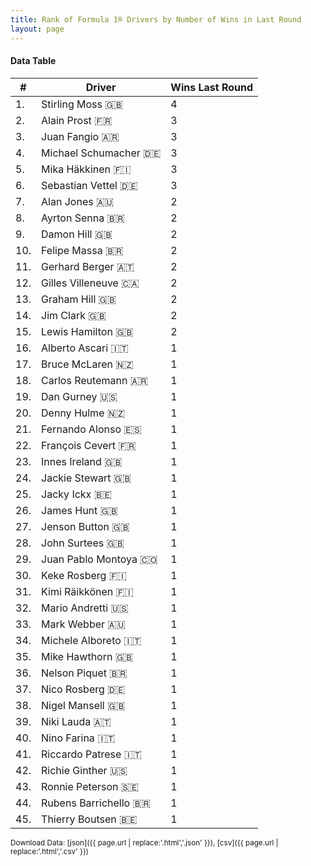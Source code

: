 ```yaml
---
title: Rank of Formula 1® Drivers by Number of Wins in Last Round
layout: page
---
```


<canvas id="chart" width="400" height="180"></canvas>
<script>
var data = {
    "datasets": [
        {
            "backgroundColor": "#f3a935",
            "borderColor": "#f68639",
            "borderWidth": 1,
            "data": [
                4.0,
                3.0,
                3.0,
                3.0,
                3.0,
                3.0,
                2.0,
                2.0,
                2.0,
                2.0,
                2.0,
                2.0,
                2.0,
                2.0,
                2.0,
                1.0,
                1.0,
                1.0,
                1.0,
                1.0,
                1.0,
                1.0,
                1.0,
                1.0,
                1.0,
                1.0,
                1.0,
                1.0,
                1.0,
                1.0,
                1.0,
                1.0,
                1.0,
                1.0,
                1.0,
                1.0,
                1.0,
                1.0,
                1.0,
                1.0,
                1.0,
                1.0,
                1.0,
                1.0,
                1.0
            ],
            "label": "Wins Last Round"
        }
    ],
    "labels": [
        "Stirling Moss",
        "Alain Prost",
        "Juan Fangio",
        "Michael Schumacher",
        "Mika Häkkinen",
        "Sebastian Vettel",
        "Alan Jones",
        "Ayrton Senna",
        "Damon Hill",
        "Felipe Massa",
        "Gerhard Berger",
        "Gilles Villeneuve",
        "Graham Hill",
        "Jim Clark",
        "Lewis Hamilton",
        "Alberto Ascari",
        "Bruce McLaren",
        "Carlos Reutemann",
        "Dan Gurney",
        "Denny Hulme",
        "Fernando Alonso",
        "François Cevert",
        "Innes Ireland",
        "Jackie Stewart",
        "Jacky Ickx",
        "James Hunt",
        "Jenson Button",
        "John Surtees",
        "Juan Pablo Montoya",
        "Keke Rosberg",
        "Kimi Räikkönen",
        "Mario Andretti",
        "Mark Webber",
        "Michele Alboreto",
        "Mike Hawthorn",
        "Nelson Piquet",
        "Nico Rosberg",
        "Nigel Mansell",
        "Niki Lauda",
        "Nino Farina",
        "Riccardo Patrese",
        "Richie Ginther",
        "Ronnie Peterson",
        "Rubens Barrichello",
        "Thierry Boutsen"
    ]
};
var options = {
  legend: {
    display: false
  },
  scales: {
    xAxes: [{
      ticks: {
        beginAtZero: true,
        maxRotation: 180,
        display: window.innerWidth > 800
      }
    }],
    yAxes: [{
      ticks: {
        beginAtZero: true
      }
    }]
  },
  onResize: function(chart, size) {
    chart.options.scales.xAxes[0].ticks.display = size.width > 800;
  }
};
new Chart("chart", {
    data: data,
    type: 'bar',
    options: options
});
</script>



#### Data Table

| # | Driver | Wins Last Round |
|--|--|--|
| 1. | Stirling Moss 🇬🇧 | 4 |
| 2. | Alain Prost 🇫🇷 | 3 |
| 3. | Juan Fangio 🇦🇷 | 3 |
| 4. | Michael Schumacher 🇩🇪 | 3 |
| 5. | Mika Häkkinen 🇫🇮 | 3 |
| 6. | Sebastian Vettel 🇩🇪 | 3 |
| 7. | Alan Jones 🇦🇺 | 2 |
| 8. | Ayrton Senna 🇧🇷 | 2 |
| 9. | Damon Hill 🇬🇧 | 2 |
| 10. | Felipe Massa 🇧🇷 | 2 |
| 11. | Gerhard Berger 🇦🇹 | 2 |
| 12. | Gilles Villeneuve 🇨🇦 | 2 |
| 13. | Graham Hill 🇬🇧 | 2 |
| 14. | Jim Clark 🇬🇧 | 2 |
| 15. | Lewis Hamilton 🇬🇧 | 2 |
| 16. | Alberto Ascari 🇮🇹 | 1 |
| 17. | Bruce McLaren 🇳🇿 | 1 |
| 18. | Carlos Reutemann 🇦🇷 | 1 |
| 19. | Dan Gurney 🇺🇸 | 1 |
| 20. | Denny Hulme 🇳🇿 | 1 |
| 21. | Fernando Alonso 🇪🇸 | 1 |
| 22. | François Cevert 🇫🇷 | 1 |
| 23. | Innes Ireland 🇬🇧 | 1 |
| 24. | Jackie Stewart 🇬🇧 | 1 |
| 25. | Jacky Ickx 🇧🇪 | 1 |
| 26. | James Hunt 🇬🇧 | 1 |
| 27. | Jenson Button 🇬🇧 | 1 |
| 28. | John Surtees 🇬🇧 | 1 |
| 29. | Juan Pablo Montoya 🇨🇴 | 1 |
| 30. | Keke Rosberg 🇫🇮 | 1 |
| 31. | Kimi Räikkönen 🇫🇮 | 1 |
| 32. | Mario Andretti 🇺🇸 | 1 |
| 33. | Mark Webber 🇦🇺 | 1 |
| 34. | Michele Alboreto 🇮🇹 | 1 |
| 35. | Mike Hawthorn 🇬🇧 | 1 |
| 36. | Nelson Piquet 🇧🇷 | 1 |
| 37. | Nico Rosberg 🇩🇪 | 1 |
| 38. | Nigel Mansell 🇬🇧 | 1 |
| 39. | Niki Lauda 🇦🇹 | 1 |
| 40. | Nino Farina 🇮🇹 | 1 |
| 41. | Riccardo Patrese 🇮🇹 | 1 |
| 42. | Richie Ginther 🇺🇸 | 1 |
| 43. | Ronnie Peterson 🇸🇪 | 1 |
| 44. | Rubens Barrichello 🇧🇷 | 1 |
| 45. | Thierry Boutsen 🇧🇪 | 1 |

<small>Download Data: [json]({{ page.url | replace:'.html','.json' }}), [csv]({{ page.url | replace:'.html','.csv' }})</small>
